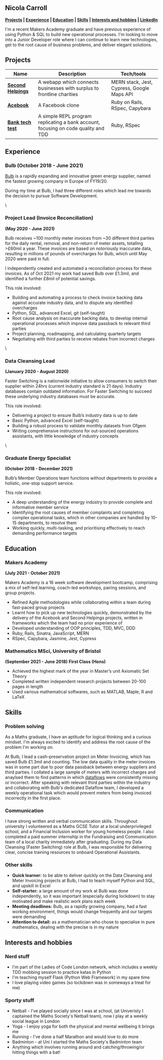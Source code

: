 ## Nicola Carroll

**[Projects](https://github.com/Nicola-Carroll/CV#projects) | [Experience](https://github.com/Nicola-Carroll/CV#Experience) | [Education](https://github.com/Nicola-Carroll/CV#education) | [Skills](https://github.com/Nicola-Carroll/CV#skills) | [Interests and hobbies](https://github.com/Nicola-Carroll/CV#interests-and-hobbies) | <a href="https://www.linkedin.com/in/nicola-carroll-b3b299147/" target="blank" rel="noopener noreferrer">LinkedIn</a>**

I'm a recent Makers Academy graduate and have previous experience of using Python & SQL to build new operational processes. I'm looking to move into a Junior Developer role where I can continue to learn new technologies, get to the root cause of business problems, and deliver elegant solutions.

<!-- 



I’ve always been interested in how things works. I chose to study Maths at university, and then further specialised in Pure Mathematics, because of how fundamental I felt it was to other fields.

My interest in software engineering started to emerge shortly after I graduated. While working for a rapidly growing start-up, it quickly became apparent that the most interesting and impactful solutions to business problems were tech driven ones.

After learning to code, I also found that I got the same type of enjoyment from programming as I did from Mathematics. This lead me to the decision to quit my job and enroll on the Makers Academy intensive 16 week bootcamp to become a Full Stack developer. -->










## Projects
 
| Name                         | Description       | Tech/tools        |
| ---------------------------- | ----------------- | ----------------- |
|[ **Second Helpings**  ](https://github.com/Nicola-Carroll/tech_for_good/blob/main/README.md)| A webapp which connects businesses with surplus to frontline charities | MERN stack, Jest, Cypress, Google Maps API |
| [**Acebook**](https://github.com/Nicola-Carroll/acebook) | A Facebook clone | Ruby on Rails, RSpec, Capybara| 
| [**Bank tech test**](https://github.com/Nicola-Carroll/bank_tech_test) | A simple REPL program replicating a bank account, focusing on code quality and TDD | Ruby, RSpec| 












## Experience

### Bulb (October 2018 - June 2021)

[Bulb](https://bulb.co.uk/mission/) is a rapidly expanding and innovative green energy supplier, named the fastest growing company in Europe of FY19/20.

During my time at Bulb, I had three different roles which lead me towards the decision to pursue Software Development.


\
### Project Lead (Invoice Reconciliation)
**(May 2020 - June 2021)**

Bulb receives ~100 monthly meter invoices from ~30 different third parties for the daily rental, removal, and non-return of meter assets, totalling >£60mil a year. These invoices are based on notoriously inaccurate data, resulting in millions of pounds of overcharges for Bulb, which until May 2020 were paid in full.

I independently created and automated a reconciliation process for these invoices. As of Oct 2021 my work had saved Bulb over £1.3mil, and identified a further £8mil of potential savings.

This role involved:

- Building and automating a process to check invoice backing data against accurate industry data, and to dispute any identified overcharges
- Python, SQL, advanced Excel, git (self-taught)
- Root cause analysis on inaccurate backing data, to develop internal operational processes which improve data passback to relevant third parties
- Project planning, roadmapping, and calculating quarterly targets
- Negotiating with third parties to receive rebates from incorrect charges

\
### Data Cleansing Lead
**(January 2020 - August 2020)**

Faster Switching is a nationwide initiative to allow consumers to switch their supplier within 24hrs (current industry standard is 21 days). Industry databases contain outdated information. For Faster Switching to succeed these underlying industry databases must be accurate.

This role involved:

- Delivering a project to ensure Bulb’s industry data is up to date
- Basic Python, advanced Excel (self-taught)
- Building a robust process to validate monthly datasets from Ofgem
- Writing comprehensive instructions for out-sourced operations assistants, with little knowledge of industry concepts

\
### Graduate Energy Specialist
**(October 2018 - December 2021)**

Bulb’s Member Operations team functions without departments to provide a holistic, one-stop support service.

This role involved:

- A deep understanding of the energy industry to provide complete and informative member service
- Identifying the root causes of member complaints and completing complex operational tasks, which in other companies are handled by 10-15 departments, to resolve them
- Working quickly, multi-tasking, and prioritising effectively to reach demanding performance targets










## Education

### Makers Academy
**(July 2021 - October 2021)**

Makers Academy is a 16 week software development bootcamp, comprising a mix of self-led learning, coach-led workshops, pairing sessions, and group projects.

- Refined Agile methodologies while collaborating within a team during fast-paced group projects
- Learnt how to pick up new technologies quickly, demonstrated by the delivery of the Acebook and Second Helpings projects, written in frameworks which the team had no prior experience of
- Developed understanding of OOP principles, TDD, MVC, DDD 
- Ruby, Rails, Sinatra, JavaScript, MERN
- RSpec, Capybara, Jasmine, Jest, Cypress

### Mathematics MSci,  University of Bristol
**(September 2021 - June 2018)**
**First Class (Hons)**

- Achieved the highest mark of the year in Master’s unit Axiomatic Set Theory
- Completed written independent research projects between 20-100 pages in length
- Used various mathematical softwares, such as MATLAB, Maple, R and LaTeX














## Skills

### Problem solving

As a Maths graduate, I have an aptitude for logical thinking and a curious mindset. I'm always excited to identify and address the root cause of the problem I'm working on.

At Bulb, I lead a cash-preservation project on Meter Invoicing, which has saved Bulb £1.3mil and counting. The low data quality in the meter invoices was in some part due to poor data passback between energy suppliers and third parties. I collated a large sample of meters with incorrect charges and anaylsed them to find patterns in which [dataflows](https://www.businessjuice.co.uk/energy-guides/data-flows/) were consistently missing or incorrect. After speaking with relevant third parties within the industry and collaborating with Bulb's dedicated Dataflow team, I developed a weekly operational task which would prevent meters from being invoiced incorrectly in the first place.

### Communication

I have strong written and verbal communication skills. Throughout university I volunteered as a Maths GCSE Tutor at a local underprivileged school, and a Financial Inclusion worker for young homeless people. I also completed a paid summer internship in the Fundraising and Communication team of a local charity immediately after graduating. During my Data Cleansing (Faster Switching) role at Bulb, I was responsible for delivering clear, concise training resources to onboard Operational Assistants.


### Other skills

- **Quick learner:** to be able to deliver quickly on the Data Cleansing and Meter Invoicing projects at Bulb, I had to teach myself Python and SQL, and upskill in Excel
- **Self-starter:** a large amount of my work at Bulb was done independently, so it was important (especially during lockdown) to stay motivated and make realistic work plans each week
- **Meeting deadlines:** Bulb, as a rapidly growing company, had a fast working environment, things would change frequently and our targets were demanding
- **Attention to detail:** as a mathematician who chose to specialise in pure mathematics, dealing with the precise is in my nature










## Interests and hobbies

### Nerd stuff
- I'm part of the Ladies of Code London network, which includes a weekly TDD mobbing session to practice katas in Python
- I'm teaching myself Flask (Python Web Framework) in my spare time
- I love playing video games (so lockdown was in someways a treat for me)

### Sporty stuff
- Netball - I've played socially since I was at school, (at Univeristy I captained the Maths Society's Netball team), now I play at a weekly social league in London
- Yoga - I enjoy yoga for both the physical and mental wellbeing it brings me
- Running - I've done a half Marathon and would love to do more
- Badminton - at Uni I started the Maths Society's Badminton team
- Anything which involves running around and catching/throwing/or hitting things with a bat!

